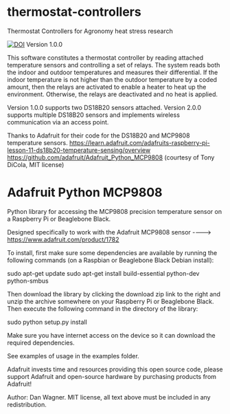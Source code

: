 # thermostat-controllers
Thermostat Controllers for Agronomy heat stress research

[![DOI](https://zenodo.org/badge/142898603.svg)](https://zenodo.org/badge/latestdoi/142898603) Version 1.0.0

This software constitutes a thermostat controller by reading attached temperature sensors and controlling a set of relays.  The system reads both the indoor and outdoor temperatures and measures their differential.  If the indoor temperature is not higher than the outdoor temperature by a coded amount, then the relays are activated to enable a heater to heat up the environment.  Otherwise, the relays are deactivated and no heat is applied.

Version 1.0.0 supports two DS18B20 sensors attached.
Version 2.0.0 supports multiple DS18B20 sensors and implements wireless communication via an access point.

Thanks to Adafruit for their code for the DS18B20 and MCP9808 temperature sensors.
https://learn.adafruit.com/adafruits-raspberry-pi-lesson-11-ds18b20-temperature-sensing/overview
https://github.com/adafruit/Adafruit_Python_MCP9808 (courtesy of Tony DiCola, MIT license)

# Adafruit Python MCP9808
Python library for accessing the MCP9808 precision temperature sensor on a Raspberry Pi or Beaglebone Black.

Designed specifically to work with the Adafruit MCP9808 sensor ----> https://www.adafruit.com/product/1782

To install, first make sure some dependencies are available by running the following commands (on a Raspbian or Beaglebone Black Debian install):

sudo apt-get update
sudo apt-get install build-essential python-dev python-smbus

Then download the library by clicking the download zip link to the right and unzip the archive somewhere on your Raspberry Pi or Beaglebone Black. Then execute the following command in the directory of the library:

sudo python setup.py install

Make sure you have internet access on the device so it can download the required dependencies.

See examples of usage in the examples folder.

Adafruit invests time and resources providing this open source code, please support Adafruit and open-source hardware by purchasing products from Adafruit!

Author: Dan Wagner. MIT license, all text above must be included in any redistribution.
